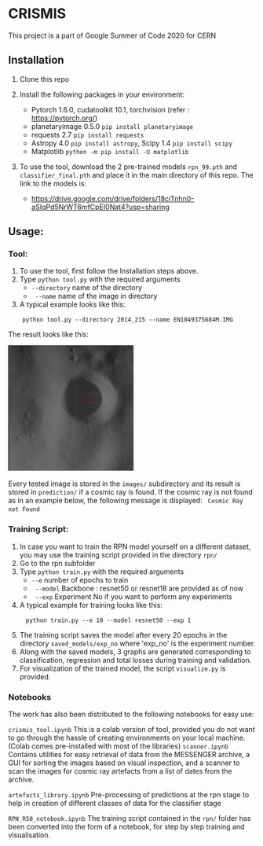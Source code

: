 # CRISMIS
This project is a part of Google Summer of Code 2020 for CERN

## Installation
1. Clone this repo
2. Install the following packages in your environment:
   * Pytorch 1.6.0, cudatoolkit 10.1, torchvision (refer : https://pytorch.org/)
   * planetaryimage 0.5.0 ```pip install planetaryimage```
   * requests 2.7 ```pip install requests```
   * Astropy 4.0 ```pip install astropy```, Scipy 1.4 ```pip install scipy```
   * Matplotlib ```python -m pip install -U matplotlib```
  
3. To use the tool, download the 2 pre-trained models ```rpn_99.pth``` and ```classifier_final.pth``` and place it in the main directory of this repo. The link to the models is:
   * https://drive.google.com/drive/folders/18ciTnhn0-aSIqPd5NrWT6mfCpEI0Nat4?usp=sharing
  
## Usage:
### Tool:
1. To use the tool, first follow the Installation steps above.
1. Type ```python tool.py``` with the required arguments
    *  ```--directory``` name of the directory
    *  ``` --name``` name of the image in directory
1.  A typical example looks like this:
``` 
    python tool.py --directory 2014_215 --name EN1049375684M.IMG
 ```
 The result looks like this:
 
 <img src="README_samples/found.PNG" width="256" height="256">
 
Every tested image is stored in the ```images/``` subdirectory and its result is stored in ```prediction/``` if a cosmic ray is found.
If the cosmic ray is not found as in an example below, the following message is displayed: 
``` Cosmic Ray not Found```
 
 ### Training Script:
 1. In case you want to train the RPN model yourself on a different dataset, you may use the training script provided in the directory ```rpn/```
 2. Go to the rpn subfolder
 3. Type ```python train.py``` with the required arguments
    *  ```--e``` number of epochs to train
    * ``` --model``` Backbone : resnet50 or resnet18 are provided as of now
    * ``` --exp``` Experiment No if you want to perform any experiments
 4.  A typical example for training looks like this:
 ``` cd rpn/
      python train.py --e 10 --model resnet50 --exp 1
 ```
 5. The training script saves the model after every 20 epochs in the directory ```saved_models/exp_no``` where 'exp_no' is the experiment number.
 6. Along with the saved models, 3 graphs are generated corresponding to classification, regression and total losses during training and validation.
 7. For visualization of the trained model, the script ```visualize.py``` is provided.
### Notebooks
The work has also been distributed to the following notebooks for easy use:

```crismis_tool.ipynb``` This is a colab version of tool, provided you do not want to go through the hassle of creating environments on your local machine.
   (Colab comes pre-installed with most of the libraries)
```scanner.ipynb``` Contains utilities for easy retrieval of data from the MESSENGER archive, a GUI for sorting the images based on visual inspection, and a scanner to scan the  images for cosmic ray artefacts from a list of dates from the archive.

```artefacts_library.ipynb``` Pre-processing of predictions at the rpn stage to help in creation of different classes of data for the classifier stage

```RPN_R50_notebook.ipynb```  The training script contained in the ```rpn/``` folder has been converted into the form of a notebook, for step by step training and visualisation.
